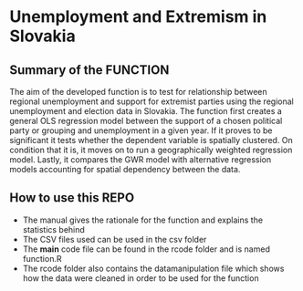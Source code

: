# Unemployment and Extremism in Slovakia

## Summary of the FUNCTION

The aim of the developed function is to test for relationship between regional unemployment and support for extremist parties using the regional unemployment and election data in Slovakia. The function first creates a general OLS regression model between the support of a chosen political party or grouping and unemployment in a given year. If it proves to be significant it tests whether the dependent variable is spatially clustered. On condition that it is, it moves on to run a geographically weighted regression model. Lastly, it compares the GWR model with alternative regression models accounting for spatial dependency between the data.

## How to use this REPO

* The manual gives the rationale for the function and explains the statistics behind 
* The CSV files used can be used in the csv folder
* The **main** code file can be found in the rcode folder and is named function.R 
* The rcode folder also contains the datamanipulation file which shows how the data were cleaned in order to be used for the function